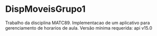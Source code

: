 DispMoveisGrupo1
================

Trabalho da disciplina MATC89. 
Implementacao de um aplicativo para gerenciamento de horarios de aula.
Versão mínima requerida: api v15.0
